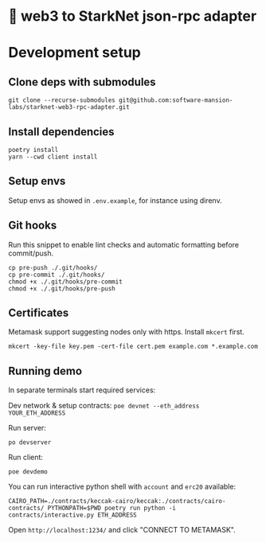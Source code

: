 # 🐍 web3 to StarkNet json-rpc adapter

# Development setup
## Clone deps with submodules
```
git clone --recurse-submodules git@github.com:software-mansion-labs/starknet-web3-rpc-adapter.git 
```

## Install dependencies
```
poetry install
yarn --cwd client install
```

## Setup envs
Setup envs as showed in `.env.example`, for instance using direnv.

## Git hooks
Run this snippet to enable lint checks and automatic formatting before commit/push.
```
cp pre-push ./.git/hooks/
cp pre-commit ./.git/hooks/
chmod +x ./.git/hooks/pre-commit
chmod +x ./.git/hooks/pre-push
```

## Certificates

Metamask support suggesting nodes only with https. Install `mkcert` first.

```
mkcert -key-file key.pem -cert-file cert.pem example.com *.example.com
```

## Running demo
In separate terminals start required services:

Dev network & setup contracts:
``
poe devnet --eth_address YOUR_ETH_ADDRESS
``

Run server:
```
po devserver
```

Run client:
```
poe devdemo
```

You can run interactive python shell with `account` and `erc20` available: 
```
CAIRO_PATH=./contracts/keccak-cairo/keccak:./contracts/cairo-contracts/ PYTHONPATH=$PWD poetry run python -i contracts/interactive.py ETH_ADDRESS
```


Open `http://localhost:1234/` and click "CONNECT TO METAMASK".